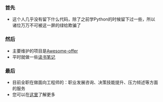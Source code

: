 ### 首先
- 这个人几乎没有留下什么代码，除了之前学Python的时候留下过一些，所以诸位万万不可被这一屏的绿给欺骗了
### 然后
- 主要维护的项目是[Awesome-offer](https://github.com/lietoumai/Awesome-offer/edit/master/README.md)
- 平时就做一些[读书笔记](https://github.com/lietoumai/Reflection)
### 最后
- 目前全职在做面向工程师的：职业发展咨询、决策技能提升、压力倾述等方面的服务
- 您可以在[这里](http://guwenmai.sxl.cn/)了解更多
